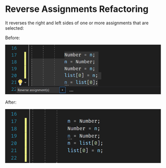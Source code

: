# Reverse Assignments Refactoring

It reverses the right and left sides of one or more assignments that are selected:

Before:

![before](./images/before.png)

After:

![after](./images/after.png)
